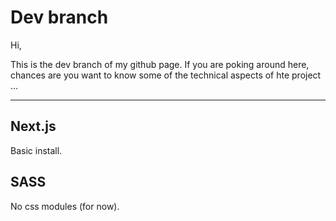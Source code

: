 # Dev branch

Hi,

This is the dev branch of my github page.
If you are poking around here, chances are you want to know some of the technical aspects of hte project ...

---

## Next.js
Basic install.

## SASS
No css modules (for now).